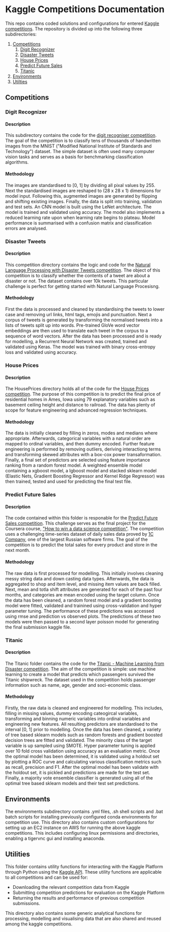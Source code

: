 # Kaggle Competitions Documentation

This repo contains coded solutions and configurations for entered [Kaggle competitions](https://www.kaggle.com/oislen). The repository is divided up into the following three subdirectories:

1. [Competitions](https://github.com/oislen/Kaggle/tree/master/competitions)
    1. [Digit Recognizer](https://github.com/oislen/Kaggle/tree/master/competitions/Digit_Recognizer/scripts)
	2. [Disaster Tweets](https://github.com/oislen/Kaggle/tree/master/competitions/Disaster_Tweets/scripts)
	3. [House Prices](https://github.com/oislen/Kaggle/tree/master/competitions/HousePrices/scripts)
	4. [Predict Future Sales](https://github.com/oislen/Kaggle/tree/master/competitions/Predict_Future_Sales/scripts)
	5. [Titanic](https://github.com/oislen/Kaggle/tree/master/competitions/Titanic/scripts)
2. [Environments](https://github.com/oislen/Kaggle/tree/master/environments)
3. [Utilties](https://github.com/oislen/Kaggle/tree/master/utilities)

## Competitions 

### Digit Recognizer

#### Description

This subdirectory contains the code for the [digit recogniser competition](https://www.kaggle.com/c/digit-recognizer). The goal of the competition is to classify tens of thousands of handwritten images from the MNIST ("Modified National Institute of Standards and Technology") dataset. The simple dataset is often used many computer vision tasks and serves as a basis for benchmarking classification algorithms.

#### Methodology

The images are standardised to \[0, 1\] by dividing all pixal values by 255. Next the standardised images are reshaped to (28 x 28 x 1) dimensions for model input. Following this, augmented images are generated by flipping and shifting existing images. Finally, the data is split into training, validation and test sets. 
An CNN model is built using the LeNet architecture. The model is trained and validated using accuracy. The model also implements a reduced learning rate upon when learning rate begins to plateau. Model performance is summarised with a confusion matrix and classification errors are analysed.

### Disaster Tweets

#### Description

This competition directory contains the logic and code for the [Natural Language Processing with Disaster Tweets competition](https://www.kaggle.com/c/nlp-getting-started). The object of this competition is to classify whether the contents of a tweet are about a disaster or not. The dataset contains over 10k tweets. This particular challenge is perfect for getting started with Natural Language Procesisng.

#### Methodology

First the data is processed and cleaned by standardising the tweets to lower case and removing url links, html tags, emojis and punctuation. Next a corpus of tweets is generated by transforming the normalised tweets into a lists of tweets split up into words. Pre-trained GloVe word vector embeddings are then used to translate each tweet in the corpus to a sequence of word vectors.
After the data has been processed and is ready for modelling, a Recurrent Neural Network was created, trained and validated using Keras. The model was trained with binary cross-entropy loss and validated using accuracy.

### House Prices

#### Description

The HousePrices directory holds all of the code for the [House Prices competition](https://www.kaggle.com/c/house-prices-advanced-regression-techniques). The purpose of this competition is to predict the final price of residential homes in Ames, Iowa using 79 explanatory variables such as basement ceiling height and distance to railroad. The data has plenty of scope for feature engineering and advanced regression techniques.

#### Methodology

The data is initially cleaned by filling in zeros, modes and medians where appropriate. Afterwards, categorical variables with a natural order are mapped to ordinal variables, and then dummy encoded. Further feature engineering is performed by removing outliers, deriving interactiong terms and transforming skewed attributes with a box-cox power transaformation. Finally, a final set of predictors are selected using feature importance ranking from a random forest model. A weighted ensemble model containing a xgboost model, a lgboost model and stacked sklearn model (Elastic Nets, Gradient Boosting Regressor and Kernel Ridge Regressor) was then trained, tested and used for predicting the final test file.

### Predict Future Sales

#### Description

The code contained within this folder is responable for the [Predict Future Sales competition](https://www.kaggle.com/c/competitive-data-science-predict-future-sales). This challenge serves as the final project for the Coursera course, ["How to win a data science competition"](https://www.coursera.org/learn/competitive-data-science). The competition uses a challenging time-series dataset of daily sales data proved by [1C Company](https://1c.ru/eng/title.htm), one of the largest Russian software firms. The goal of the competition is to predict the total sales for every product and store in the next month.

#### Methodology

The raw data is first processed for modelling. This initially involves cleaning messy string data and down casting data types. Afterwards, the data is aggregated to shop and item level, and missing item values are back filled. Next, mean and totla shift attributes are generated for each of the past four months, and categories are mean encoded using the target column.
Once the data has been cleaned, a random forest model and a gradient boosting model were fitted, validated and trainined using cross-validation and hyper parameter tuning. The performance of these predictions was accessed using rmse and prediction vs observed plots. The predictions of these two models were then passed to a second layer poisson model for generating the final submission kaggle file.

### Titanic <a name="titanic"></a>

#### Description

The Titanic folder contains the code for the [Titanic - Machine Learning from Disaster competition](https://www.kaggle.com/c/titanic). The aim of the competition is simple: use machine learning to create a model that predicts which passengers survived the Titanic shipwreck. The dataset used in the competition holds passenger information such as name, age, gender and soci-economic class.

#### Methodology

Firstly, the raw data is cleaned and engineered for modelling. This includes, filling in missing values, dummy encoding cateogircal variables, transforming and binning numeric variables into ordinal variables and engineering new features. All resulting predictors are standardised to the interval \[0, 1\] prior to modelling. 
Once the data has been cleaned, a variety of tree based sklearn models such as random forests and gradient boosted decision trees are fitted and validated. The minority class of the target variable is up sampled using SMOTE. Hyper parameter tuning is applied over 10 fold cross validation using accuracy as an evaluation metric. Once the optimal model has been determined, it is validated using a holdout set by plotting a ROC curve and calculating various classification metrics such as recall, precision and F1. After the optimal model has been validate with the holdout set, it is pickled and predictions are made for the test set. Finally, a majority vote ensemble classifier is generated using all of the optimal tree based sklearn models and their test set predictions.

## Environments

The environments subdirectory contains .yml files, .sh shell scripts and .bat batch scripts for installing previously configured conda environments for competition use. 
This directory also contains custom configurations for setting up an EC2 instance on AWS for running the above kaggle competitions. This includes  configuring linux permissions and directories, enabling a tigervnc gui and installing anaconda.

## Utilities

This folder contains utility functions for interacting with the Kaggle Platform through Python using the [Kaggle API](https://github.com/Kaggle/kaggle-api). These utility functions are applicable to all competitions and can be used for:

- Downloading the relevant competition data from Kaggle 
- Submitting competition predictions for evaluation on the Kaggle Platform
- Returning the results and performance of previous competition submissions.

This directory also contains some generic analytical functions for processing, modelling and visualising data that are also shared and reused among the kaggle competitions.